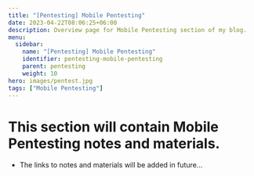 ```yaml
---
title: "[Pentesting] Mobile Pentesting"
date: 2023-04-22T08:06:25+06:00
description: Overview page for Mobile Pentesting section of my blog.
menu:
  sidebar:
    name: "[Pentesting] Mobile Pentesting"
    identifier: pentesting-mobile-pentesting
    parent: pentesting
    weight: 10
hero: images/pentest.jpg
tags: ["Mobile Pentesting"]
---
```


# This section will contain Mobile Pentesting notes and materials.
- The links to notes and materials will be added in future...